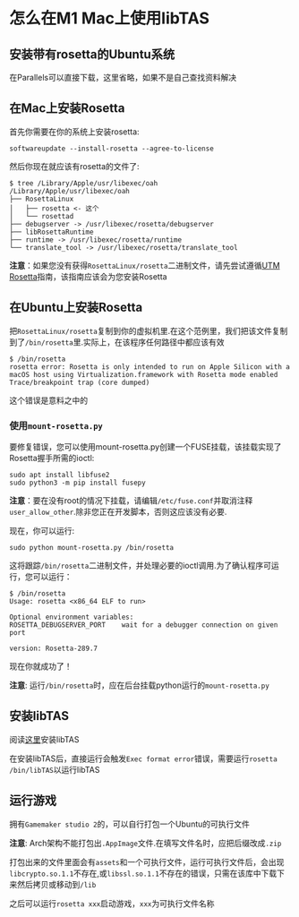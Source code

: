 # 怎么在M1 Mac上使用libTAS

## 安装带有rosetta的Ubuntu系统
在Parallels可以直接下载，这里省略，如果不是自己查找资料解决

## 在Mac上安装Rosetta
首先你需要在你的系统上安装rosetta:

```
softwareupdate --install-rosetta --agree-to-license
```

然后你现在就应该有rosetta的文件了:

```
$ tree /Library/Apple/usr/libexec/oah
/Library/Apple/usr/libexec/oah
├── RosettaLinux
│   ├── rosetta <- 这个
│   └── rosettad
├── debugserver -> /usr/libexec/rosetta/debugserver
├── libRosettaRuntime
├── runtime -> /usr/libexec/rosetta/runtime
└── translate_tool -> /usr/libexec/rosetta/translate_tool
```

__注意__：如果您没有获得`RosettaLinux/rosetta`二进制文件，请先尝试遵循[UTM Rosetta](https://docs.getutm.app/advanced/rosetta/)指南，该指南应该会为您安装Rosetta

## 在Ubuntu上安装Rosetta
把`RosettaLinux/rosetta`复制到你的虚拟机里.在这个范例里，我们把该文件复制到了`/bin/rosetta`里.实际上，在该程序任何路径中都应该有效

```
$ /bin/rosetta
rosetta error: Rosetta is only intended to run on Apple Silicon with a macOS host using Virtualization.framework with Rosetta mode enabled
Trace/breakpoint trap (core dumped)
```

这个错误是意料之中的

### 使用`mount-rosetta.py`

要修复错误，您可以使用mount-rosetta.py创建一个FUSE挂载，该挂载实现了Rosetta握手所需的ioctl:

```
sudo apt install libfuse2
sudo python3 -m pip install fusepy
```

__注意__：要在没有root的情况下挂载，请编辑`/etc/fuse.conf`并取消注释`user_allow_other`.除非您正在开发脚本，否则这应该没有必要.

现在，你可以运行:

```sudo python mount-rosetta.py /bin/rosetta```

这将跟踪`/bin/rosetta`二进制文件，并处理必要的ioctl调用.为了确认程序可运行，您可以运行：

```
$ /bin/rosetta
Usage: rosetta <x86_64 ELF to run>

Optional environment variables:
ROSETTA_DEBUGSERVER_PORT    wait for a debugger connection on given port

version: Rosetta-289.7
```

现在你就成功了！

__注意__: 运行`/bin/rosetta`时，应在后台挂载python运行的`mount-rosetta.py`

## 安装libTAS
阅读[这里](https://github.com/clementgallet/libTAS)安装libTAS

在安装libTAS后，直接运行会触发`Exec format error`错误，需要运行`rosetta /bin/libTAS`以运行libTAS

## 运行游戏
拥有`Gamemaker studio 2`的，可以自行打包一个Ubuntu的可执行文件

__注意__: Arch架构不能打包出`.AppImage`文件.在填写文件名时，应把后缀改成`.zip`

打包出来的文件里面会有`assets`和一个可执行文件，运行可执行文件后，会出现`libcrypto.so.1.1`不存在,或`libssl.so.1.1`不存在的错误，只需在该库中下载下来然后拷贝或移动到`/lib`

之后可以运行`rosetta xxx`启动游戏，`xxx`为可执行文件名称
